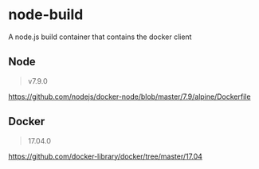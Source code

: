 # node-build
A node.js build container that contains the docker client

## Node

> v7.9.0

https://github.com/nodejs/docker-node/blob/master/7.9/alpine/Dockerfile

## Docker

> 17.04.0

https://github.com/docker-library/docker/tree/master/17.04
